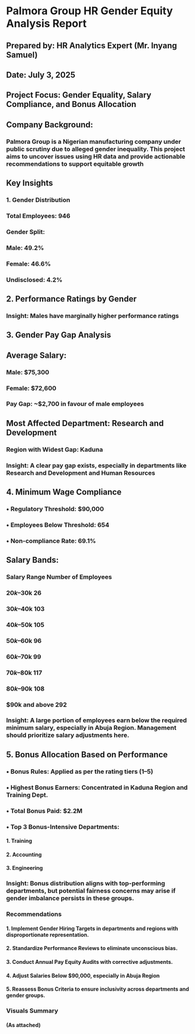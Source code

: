 # Palmora Group HR Gender Equity Analysis Report
## Prepared by: HR Analytics Expert (Mr. Inyang Samuel)
## Date: July 3, 2025
## Project Focus: Gender Equality, Salary Compliance, and Bonus Allocation
## Company Background:
### Palmora Group is a Nigerian manufacturing company under public scrutiny due to alleged gender inequality. This project aims to uncover issues using HR data and provide actionable recommendations to support equitable growth
## Key Insights
### 1. Gender Distribution
### Total Employees: 946
### Gender Split:
### Male: 49.2%
### Female: 46.6%
### Undisclosed: 4.2%

## 2. Performance Ratings by Gender
### Insight: Males have marginally higher performance ratings
## 3. Gender Pay Gap Analysis
## 	Average Salary:
### Male: $75,300
### Female: $72,600
### Pay Gap: ~$2,700 in favour of male employees
## Most Affected Department: Research and Development
### Region with Widest Gap: Kaduna
###  Insight: A clear pay gap exists, especially in departments like Research and Development and Human Resources
## 4. Minimum Wage Compliance
### •	Regulatory Threshold: $90,000
### •	Employees Below Threshold: 654
### •	Non-compliance Rate: 69.1%
## Salary Bands:
### Salary Range	Number of Employees
### $20k–$30k	              26
### $30k–$40k              	103
### $40k–$50k	              105
### $50k–$60k	              96
### $60k–$70k	              99
### $70k–$80k	              117
### $80k–$90k	              108
### $90k and above	        292
### Insight: A large portion of employees earn below the required minimum salary, especially in Abuja Region. Management should prioritize salary adjustments here.
## 5. Bonus Allocation Based on Performance
### •	Bonus Rules: Applied as per the rating tiers (1–5)
### •	Highest Bonus Earners: Concentrated in Kaduna Region and Training Dept.
### •	Total Bonus Paid: $2.2M
### •	Top 3 Bonus-Intensive Departments:
#### 1.	Training
#### 2.	Accounting
#### 3.	Engineering
###  Insight: Bonus distribution aligns with top-performing departments, but potential fairness concerns may arise if gender imbalance persists in these groups.

### Recommendations
#### 1.	Implement Gender Hiring Targets in departments and regions with disproportionate representation.
#### 2.	Standardize Performance Reviews to eliminate unconscious bias.
#### 3.	Conduct Annual Pay Equity Audits with corrective adjustments.
#### 4.	Adjust Salaries Below $90,000, especially in Abuja Region 
#### 5.	Reassess Bonus Criteria to ensure inclusivity across departments and gender groups.

### Visuals Summary

#### (As attached)






